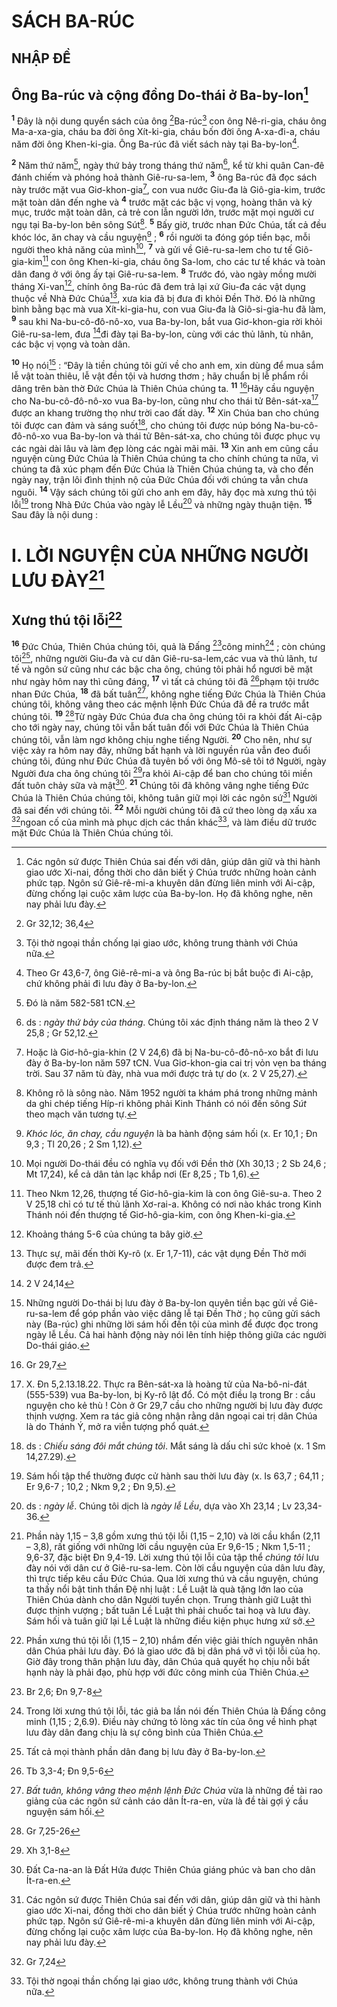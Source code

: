 # SÁCH BA-RÚC
## NHẬP ĐỀ
## Ông Ba-rúc và cộng đồng Do-thái ở Ba-by-lon[^1]
<sup><b>1</b></sup> Đây là nội dung quyển sách của ông [^1*]Ba-rúc[^2] con ông Nê-ri-gia, cháu ông Ma-a-xa-gia, cháu ba đời ông Xít-ki-gia, cháu bốn đời ông A-xa-đi-a, cháu năm đời ông Khen-ki-gia. Ông Ba-rúc đã viết sách này tại Ba-by-lon[^3].

<sup><b>2</b></sup> Năm thứ năm[^4], ngày thứ bảy trong tháng thứ năm[^5], kể từ khi quân Can-đê đánh chiếm và phóng hoả thành Giê-ru-sa-lem, <sup><b>3</b></sup> ông Ba-rúc đã đọc sách này trước mặt vua Giơ-khon-gia[^6], con vua nước Giu-đa là Giô-gia-kim, trước mặt toàn dân đến nghe và <sup><b>4</b></sup> trước mặt các bậc vị vọng, hoàng thân và kỳ mục, trước mặt toàn dân, cả trẻ con lẫn người lớn, trước mặt mọi người cư ngụ tại Ba-by-lon bên sông Sút[^7]. <sup><b>5</b></sup> Bấy giờ, trước nhan Đức Chúa, tất cả đều khóc lóc, ăn chay và cầu nguyện[^8] ; <sup><b>6</b></sup> rồi người ta đóng góp tiền bạc, mỗi người theo khả năng của mình[^9], <sup><b>7</b></sup> và gửi về Giê-ru-sa-lem cho tư tế Giô-gia-kim[^10] con ông Khen-ki-gia, cháu ông Sa-lom, cho các tư tế khác và toàn dân đang ở với ông ấy tại Giê-ru-sa-lem. <sup><b>8</b></sup> Trước đó, vào ngày mồng mười tháng Xi-van[^11], chính ông Ba-rúc đã đem trả lại xứ Giu-đa các vật dụng thuộc về Nhà Đức Chúa[^12], xưa kia đã bị đưa đi khỏi Đền Thờ. Đó là những bình bằng bạc mà vua Xít-ki-gia-hu, con vua Giu-đa là Giô-si-gia-hu đã làm, <sup><b>9</b></sup> sau khi Na-bu-cô-đô-nô-xo, vua Ba-by-lon, bắt vua Giơ-khon-gia rời khỏi Giê-ru-sa-lem, đưa [^2*]đi đày tại Ba-by-lon, cùng với các thủ lãnh, tù nhân, các bậc vị vọng và toàn dân.

<sup><b>10</b></sup> Họ nói[^13] : “Đây là tiền chúng tôi gửi về cho anh em, xin dùng để mua sắm lễ vật toàn thiêu, lễ vật đền tội và hương thơm ; hãy chuẩn bị lễ phẩm rồi dâng trên bàn thờ Đức Chúa là Thiên Chúa chúng ta. <sup><b>11</b></sup> [^3*]Hãy cầu nguyện cho Na-bu-cô-đô-nô-xo vua Ba-by-lon, cũng như cho thái tử Bên-sát-xa[^14] được an khang trường thọ như trời cao đất dày. <sup><b>12</b></sup> Xin Chúa ban cho chúng tôi được can đảm và sáng suốt[^15], cho chúng tôi được núp bóng Na-bu-cô-đô-nô-xo vua Ba-by-lon và thái tử Bên-sát-xa, cho chúng tôi được phục vụ các ngài dài lâu và làm đẹp lòng các ngài mãi mãi. <sup><b>13</b></sup> Xin anh em cũng cầu nguyện cùng Đức Chúa là Thiên Chúa chúng ta cho chính chúng ta nữa, vì chúng ta đã xúc phạm đến Đức Chúa là Thiên Chúa chúng ta, và cho đến ngày nay, trận lôi đình thịnh nộ của Đức Chúa đối với chúng ta vẫn chưa nguôi. <sup><b>14</b></sup> Vậy sách chúng tôi gửi cho anh em đây, hãy đọc mà xưng thú tội lỗi[^16] trong Nhà Đức Chúa vào ngày lễ Lều[^17] và những ngày thuận tiện. <sup><b>15</b></sup> Sau đây là nội dung :

# I. LỜI NGUYỆN CỦA NHỮNG NGƯỜI LƯU ĐÀY[^18]
## Xưng thú tội lỗi[^19]
<sup><b>16</b></sup> Đức Chúa, Thiên Chúa chúng tôi, quả là Đấng [^4*]công minh[^20] ; còn chúng tôi[^21], những người Giu-đa và cư dân Giê-ru-sa-lem,các vua và thủ lãnh, tư tế và ngôn sứ cũng như các bậc cha ông, chúng tôi phải hổ ngươi bẽ mặt như ngày hôm nay thì cũng đáng, <sup><b>17</b></sup> vì tất cả chúng tôi đã [^5*]phạm tội trước nhan Đức Chúa, <sup><b>18</b></sup> đã bất tuân[^22], không nghe tiếng Đức Chúa là Thiên Chúa chúng tôi, không vâng theo các mệnh lệnh Đức Chúa đã đề ra trước mắt chúng tôi. <sup><b>19</b></sup> [^6*]Từ ngày Đức Chúa đưa cha ông chúng tôi ra khỏi đất Ai-cập cho tới ngày nay, chúng tôi vẫn bất tuân đối với Đức Chúa là Thiên Chúa chúng tôi, vẫn làm ngơ không chịu nghe tiếng Người. <sup><b>20</b></sup> Cho nên, như sự việc xảy ra hôm nay đây, những bất hạnh và lời nguyền rủa vẫn đeo đuổi chúng tôi, đúng như Đức Chúa đã tuyên bố với ông Mô-sê tôi tớ Người, ngày Người đưa cha ông chúng tôi [^7*]ra khỏi Ai-cập để ban cho chúng tôi miền đất tuôn chảy sữa và mật[^23]. <sup><b>21</b></sup> Chúng tôi đã không vâng nghe tiếng Đức Chúa là Thiên Chúa chúng tôi, không tuân giữ mọi lời các ngôn sứ[^24] Người đã sai đến với chúng tôi. <sup><b>22</b></sup> Mỗi người chúng tôi đã cứ theo lòng dạ xấu xa [^8*]ngoan cố của mình mà phục dịch các thần khác[^25], và làm điều dữ trước mặt Đức Chúa là Thiên Chúa chúng tôi.

[^1]: Các ngôn sứ được Thiên Chúa sai đến với dân, giúp dân giữ và thi hành giao ước Xi-nai, đồng thời cho dân biết ý Chúa trước những hoàn cảnh phức tạp. Ngôn sứ Giê-rê-mi-a khuyên dân đừng liên minh với Ai-cập, đừng chống lại cuộc xâm lược của Ba-by-lon. Họ đã không nghe, nên nay phải lưu đày.
[^2]: Tội thờ ngoại thần chống lại giao ước, không trung thành với Chúa nữa.
[^3]: Theo Gr 43,6-7, ông Giê-rê-mi-a và ông Ba-rúc bị bắt buộc đi Ai-cập, chứ không phải đi lưu đày ở Ba-by-lon.
[^4]: Đó là năm 582-581 tCN.
[^5]: ds : <i>ngày thứ bảy của tháng</i>. Chúng tôi xác định tháng năm là theo 2 V 25,8 ; Gr 52,12.
[^6]: Hoặc là Giơ-hô-gia-khin (2 V 24,6) đã bị Na-bu-cô-đô-nô-xo bắt đi lưu đày ở Ba-by-lon năm 597 tCN. Vua Giơ-khon-gia cai trị vỏn vẹn ba tháng trời. Sau 37 năm tù đày, nhà vua mới được trả tự do (x. 2 V 25,27).
[^7]: Không rõ là sông nào. Năm 1952 người ta khám phá trong những mảnh da ghi chép tiếng Híp-ri không phải Kinh Thánh có nói đến sông <i>Sút</i> theo mạch văn tương tự.
[^8]: <i>Khóc lóc, ăn chay, cầu nguyện</i> là ba hành động sám hối (x. Er 10,1 ; Đn 9,3 ; Tl 20,26 ; 2 Sm 1,12).
[^9]: Mọi người Do-thái đều có nghĩa vụ đối với Đền thờ (Xh 30,13 ; 2 Sb 24,6 ; Mt 17,24), kể cả dân tản lạc khắp nơi (Er 8,25 ; Tb 1,6).
[^10]: Theo Nkm 12,26, thượng tế Giơ-hô-gia-kim là con ông Giê-su-a. Theo 2 V 25,18 chỉ có tư tế thủ lãnh Xơ-rai-a. Không có nơi nào khác trong Kinh Thánh nói đến thượng tế Giơ-hô-gia-kim, con ông Khen-ki-gia.
[^11]: Khoảng tháng 5-6 của chúng ta bây giờ.
[^12]: Thực sự, mãi đến thời Ky-rô (x. Er 1,7-11), các vật dụng Đền Thờ mới được đem trả.
[^13]: Những người Do-thái bị lưu đày ở Ba-by-lon quyên tiền bạc gửi về Giê-ru-sa-lem để góp phần vào việc dâng lễ tại Đền Thờ ; họ cũng gửi sách này (Ba-rúc) ghi những lời sám hối đền tội của mình để được đọc trong ngày lễ Lều. Cả hai hành động này nói lên tính hiệp thông giữa các người Do-thái giáo.
[^14]: X. Đn 5,2.13.18.22. Thực ra Bên-sát-xa là hoàng tử của Na-bô-ni-đát (555-539) vua Ba-by-lon, bị Ky-rô lật đổ. Có một điều lạ trong Br : cầu nguyện cho kẻ thù ! Còn ở Gr 29,7 cầu cho những người bị lưu đày được thịnh vượng. Xem ra tác giả công nhận rằng dân ngoại cai trị dân Chúa là do Thánh Ý, mở ra viễn tượng phổ quát.
[^15]: ds : <i>Chiếu sáng đôi mắt chúng tôi</i>. Mắt sáng là dấu chỉ sức khoẻ (x. 1 Sm 14,27.29).
[^16]: Sám hối tập thể thường được cử hành sau thời lưu đày (x. Is 63,7 ; 64,11 ; Er 9,6-7 ; 10,2 ; Nkm 9,2 ; Đn 9,5).
[^17]: ds : <i>ngày lễ</i>. Chúng tôi dịch là <i>ngày lễ Lều</i>, dựa vào Xh 23,14 ; Lv 23,34-36.
[^18]: Phần này 1,15 – 3,8 gồm xưng thú tội lỗi (1,15 – 2,10) và lời cầu khẩn (2,11 – 3,8), rất giống với những lời cầu nguyện của Er 9,6-15 ; Nkm 1,5-11 ; 9,6-37, đặc biệt Đn 9,4-19. Lời xưng thú tội lỗi của tập thể <i>chúng tôi</i> lưu đày nói với dân cư ở Giê-ru-sa-lem. Còn lời cầu nguyện của dân lưu đày, thì trực tiếp kêu cầu Đức Chúa. Qua lời xưng thú và cầu nguyện, chúng ta thấy nổi bật tinh thần Đệ nhị luật : Lề Luật là quà tặng lớn lao của Thiên Chúa dành cho dân Người tuyển chọn. Trung thành giữ Luật thì được thịnh vượng ; bất tuân Lề Luật thì phải chuốc tai hoạ và lưu đày. Sám hối và tuân giữ lại Lề Luật là những điều kiện phục hưng xứ sở.
[^19]: Phần xưng thú tội lỗi (1,15 – 2,10) nhắm đến việc giải thích nguyên nhân dân Chúa phải lưu đày. Đó là giao ước đã bị dân phá vỡ vì tội lỗi của họ. Giờ đây trong thân phận lưu đày, dân Chúa quả quyết họ chịu nỗi bất hạnh này là phải đạo, phù hợp với đức công minh của Thiên Chúa.
[^20]: Trong lời xưng thú tội lỗi, tác giả ba lần nói đến Thiên Chúa là Đấng công minh (1,15 ; 2,6.9). Điều này chứng tỏ lòng xác tín của ông về hình phạt lưu đày dân đang chịu là sự công bình của Thiên Chúa.
[^21]: Tất cả mọi thành phần dân đang bị lưu đày ở Ba-by-lon.
[^22]: <i>Bất tuân, không vâng theo mệnh lệnh Đức Chúa</i> vừa là những đề tài rao giảng của các ngôn sứ cảnh cáo dân Ít-ra-en, vừa là đề tài gợi ý cầu nguyện sám hối.
[^23]: Đất Ca-na-an là Đất Hứa được Thiên Chúa giáng phúc và ban cho dân Ít-ra-en.
[^24]: Các ngôn sứ được Thiên Chúa sai đến với dân, giúp dân giữ và thi hành giao ước Xi-nai, đồng thời cho dân biết ý Chúa trước những hoàn cảnh phức tạp. Ngôn sứ Giê-rê-mi-a khuyên dân đừng liên minh với Ai-cập, đừng chống lại cuộc xâm lược của Ba-by-lon. Họ đã không nghe, nên nay phải lưu đày.
[^25]: Tội thờ ngoại thần chống lại giao ước, không trung thành với Chúa nữa.
[^1*]: Gr 32,12; 36,4
[^2*]: 2 V 24,14
[^3*]: Gr 29,7
[^4*]: Br 2,6; Đn 9,7-8
[^5*]: Tb 3,3-4; Đn 9,5-6
[^6*]: Gr 7,25-26
[^7*]: Xh 3,1-8
[^8*]: Gr 7,24
